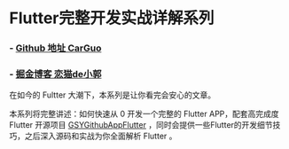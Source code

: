 # Flutter完整开发实战详解系列

### - [Github 地址 CarGuo](https://github.com/CarGuo)

### - [掘金博客 恋猫de小郭](https://juejin.im/user/582aca2ba22b9d006b59ae68/posts)

在如今的 Fultter 大潮下，本系列是让你看完会安心的文章。

本系列将完整讲述：如何快速从 0 开发一个完整的 Flutter APP，配套高完成度  Flutter 开源项目 [GSYGithubAppFlutter](https://github.com/CarGuo/GSYGithubAppFlutter) ，同时会提供一些Flutter的开发细节技巧，之后深入源码和实战为你全面解析 Flutter 。


